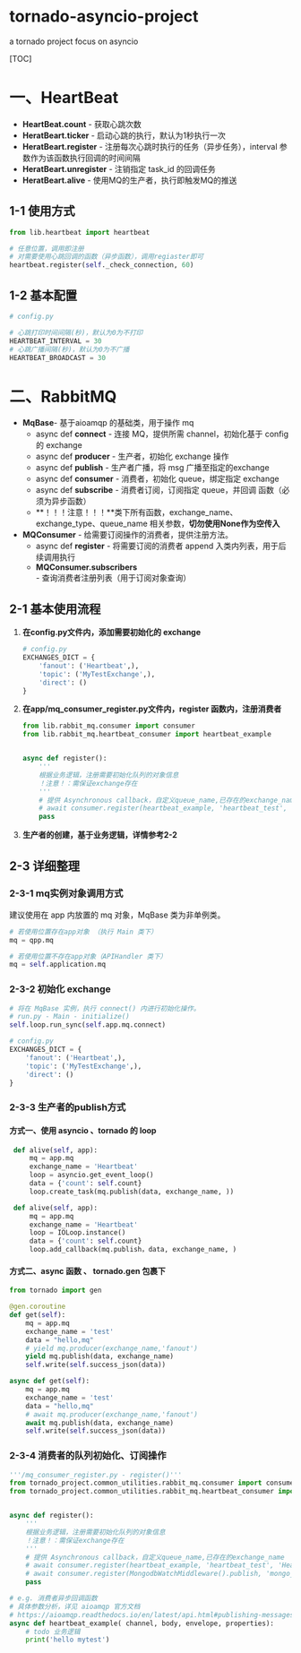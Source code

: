 # tornado-asyncio-project
a tornado project focus on asyncio

[TOC]

# 一、HeartBeat

- **HeartBeat.count** - 获取心跳次数
- **HeratBeart.ticker** - 启动心跳的执行，默认为1秒执行一次
- **HeratBeart.register** - 注册每次心跳时执行的任务（异步任务），interval 参数作为该函数执行回调的时间间隔
- **HeratBeart.unregister** - 注销指定 task_id 的回调任务
- **HeratBeart.alive** - 使用MQ的生产者，执行即触发MQ的推送

## 1-1 使用方式

```python
from lib.heartbeat import heartbeat

# 任意位置，调用即注册
# 对需要使用心跳回调的函数（异步函数），调用regiaster即可
heartbeat.register(self._check_connection, 60)
```

## 1-2 基本配置

```python
# config.py

# 心跳打印时间间隔(秒)，默认为0为不打印
HEARTBEAT_INTERVAL = 30
# 心跳广播间隔(秒)，默认为0为不广播
HEARTBEAT_BROADCAST = 30
```

# 二、RabbitMQ

- **MqBase**- 基于aioamqp 的基础类，用于操作 mq
  - async def **connect** - 连接 MQ，提供所需 channel，初始化基于 config 的 exchange
  - async def **producer** - 生产者，初始化 exchange 操作
  - async def **publish** - 生产者广播，将 msg 广播至指定的exchange
  - async def **consumer** - 消费者，初始化 queue，绑定指定 exchange
  - async def **subscribe** - 消费者订阅，订阅指定 queue，并回调 函数（必须为异步函数）
  - **！！！注意！！！**类下所有函数，exchange_name、exchange_type、queue_name 相关参数，**切勿使用None作为空传入**
- **MQConsumer** - 给需要订阅操作的消费者，提供注册方法。
  - async def **register** - 将需要订阅的消费者 append 入类内列表，用于后续调用执行
  - **MQConsumer.subscribers** - 查询消费者注册列表（用于订阅对象查询）

## 2-1 基本使用流程

1. **在config.py文件内，添加需要初始化的 exchange**

   ```python
   # config.py
   EXCHANGES_DICT = {
       'fanout': ('Heartbeat',),
       'topic': ('MyTestExchange',),
       'direct': ()
   }
   ```

2. **在app/mq_consumer_register.py文件内，register 函数内，注册消费者**

   ```python
   from lib.rabbit_mq.consumer import consumer
   from lib.rabbit_mq.heartbeat_consumer import heartbeat_example
   
   
   async def register():
       '''
       根据业务逻辑，注册需要初始化队列的对象信息
       ！注意！：需保证exchange存在
       '''
       # 提供 Asynchronous callback，自定义queue_name,已存在的exchange_name
       # await consumer.register(heartbeat_example, 'heartbeat_test', 'Heartbeat')
       pass
   
   ```

3. **生产者的创建，基于业务逻辑，详情参考2-2**

## 2-3 详细整理

### 2-3-1 mq实例对象调用方式

建议使用在 app 内放置的 mq 对象，MqBase 类为非单例类。

```python
# 若使用位置存在app对象 （执行 Main 类下）
mq = qpp.mq

# 若使用位置不存在app对象（APIHandler 类下）
mq = self.application.mq
```

### 2-3-2 初始化 exchange 

```python
# 将在 MqBase 实例，执行 connect() 内进行初始化操作。
# run.py - Main - initialize()
self.loop.run_sync(self.app.mq.connect)

# config.py
EXCHANGES_DICT = {
    'fanout': ('Heartbeat',),
    'topic': ('MyTestExchange',),
    'direct': ()
}
```

### 2-3-3 生产者的publish方式

#### 方式一、使用 asyncio 、tornado 的 loop

```python
 def alive(self, app):
     mq = app.mq
     exchange_name = 'Heartbeat'
     loop = asyncio.get_event_loop()
     data = {'count': self.count}
     loop.create_task(mq.publish(data, exchange_name, ))
```

```python
 def alive(self, app):
     mq = app.mq
     exchange_name = 'Heartbeat'
     loop = IOLoop.instance()
     data = {'count': self.count}
     loop.add_callback(mq.publish，data, exchange_name, )
```

#### 方式二、async 函数 、 tornado.gen 包裹下

```python
from tornado import gen

@gen.coroutine
def get(self):
    mq = app.mq
    exchange_name = 'test'
    data = "hello,mq"
    # yield mq.producer(exchange_name,'fanout')
    yield mq.publish(data, exchange_name)
    self.write(self.success_json(data))
```

```python
async def get(self):
    mq = app.mq
    exchange_name = 'test'
    data = "hello,mq"
    # await mq.producer(exchange_name,'fanout')
    await mq.publish(data, exchange_name)
    self.write(self.success_json(data))
```

### 2-3-4 消费者的队列初始化、订阅操作

```python
'''/mq_consumer_register.py - register()'''
from tornado_project.common_utilities.rabbit_mq.consumer import consumer
from tornado_project.common_utilities.rabbit_mq.heartbeat_consumer import heartbeat_example


async def register():
    '''
    根据业务逻辑，注册需要初始化队列的对象信息
    ！注意！：需保证exchange存在
    '''
    # 提供 Asynchronous callback，自定义queue_name,已存在的exchange_name
    # await consumer.register(heartbeat_example, 'heartbeat_test', 'Heartbeat')
    # await consumer.register(MongodbWatchMiddleware().publish, 'mongo_watch', 'Mongodb')
    pass

```

```python
# e.g. 消费者异步回调函数
# 具体参数分析，详见 aioamqp 官方文档
# https://aioamqp.readthedocs.io/en/latest/api.html#publishing-messages
async def heartbeat_example( channel, body, envelope, properties):
    # todo 业务逻辑
    print('hello mytest')
```

